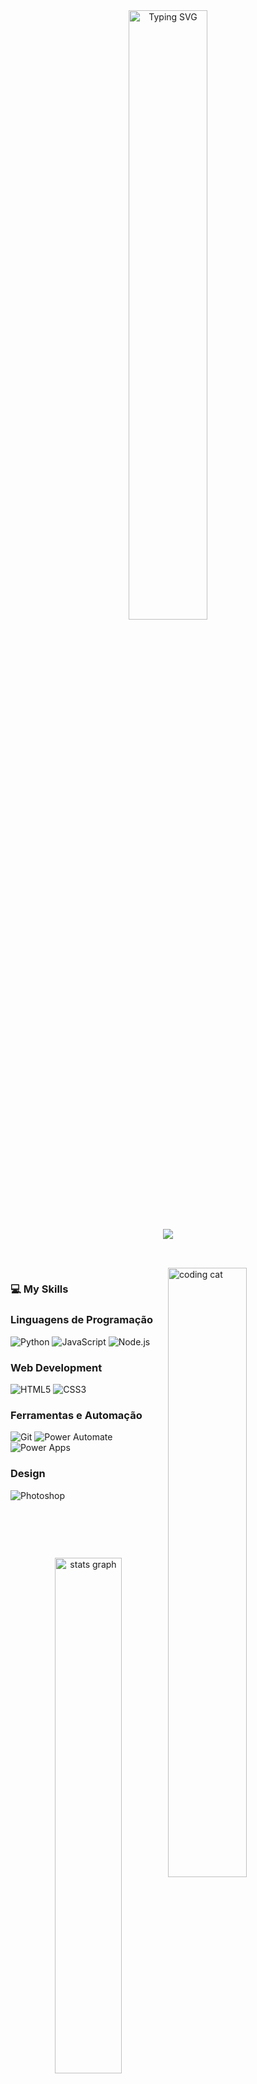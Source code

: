 <div align="center">
  <a href="https://git.io/typing-svg"><img src="https://readme-typing-svg.demolab.com?font=Fira+Code&weight=500&duration=5500&pause=1000&color=FFFFFF&center=true&width=435&lines=Hi%2C+I'm+Pedro+!+!;Welcome+to+my+Github+page+%3A)" alt="Typing SVG" width="50%" />
  </a>
  <br>

  <a href="[https://www.linkedin.com/in/pedro-henrique-5788522aa/]" alt="Linkedin" target="_blank">
  <img src="https://img.shields.io/badge/LinkedIn-0077B5?style=for-the-badge&logo=linkedin&logoColor=white" /></a>
</div>
<h2></h2>
  <br>
<img align="right" src="https://github.com/user-attachments/assets/394b315c-eac8-413b-af00-1f0f26809439" alt="coding cat" width="50%">

<div align="left">
  <p>
  <h3><strong> 💻 My Skills </strong> </h3>
<h3>Linguagens de Programação</h3>
<p align="left">
  <img src="https://img.shields.io/badge/Python-3776AB?style=for-the-badge&logo=python&logoColor=white" alt="Python">
  <img src="https://img.shields.io/badge/JavaScript-F7DF1E?style=for-the-badge&logo=javascript&logoColor=black" alt="JavaScript">
  <img src="https://img.shields.io/badge/Node.js-339933?style=for-the-badge&logo=node.js&logoColor=white" alt="Node.js">
</p>

<h3>Web Development</h3>
<p align="left">
  <img src="https://img.shields.io/badge/HTML5-E34F26?style=for-the-badge&logo=html5&logoColor=white" alt="HTML5">
  <img src="https://img.shields.io/badge/CSS3-1572B6?style=for-the-badge&logo=css3&logoColor=white" alt="CSS3">
</p>

<h3>Ferramentas e Automação</h3>
<p align="left">
  <img src="https://img.shields.io/badge/Git-F05032?style=for-the-badge&logo=git&logoColor=white" alt="Git">
  <img src="https://img.shields.io/badge/Power_Automate-006699?style=for-the-badge&logo=power-automate&logoColor=white" alt="Power Automate">
  <img src="https://img.shields.io/badge/Power_Apps-76226B?style=for-the-badge&logo=power-apps&logoColor=white" alt="Power Apps">
</p>

<h3>Design</h3>
<p align="left">
  <img src="https://img.shields.io/badge/Photoshop-31A8FF?style=for-the-badge&logo=adobe-photoshop&logoColor=white" alt="Photoshop">
</p>
  </p>  
 </div> 
 
 <br><h2></h2><br>

<div align="center"> 
<img src="https://github-readme-stats.vercel.app/api?username=pedropaivaa&theme=dark" width="46%" alt="stats graph" />

<img src="https://github-readme-streak-stats-eight.vercel.app/?user=pedropaivaa&theme=dark&border_radius=4.7&show_icons=true&count_private=true" width="51%" alt="stats graph" />
</div>
<br>
